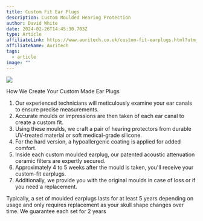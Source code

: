 ```yaml
---
title: Custom Fit Ear Plugs
description: Custom Moulded Hearing Protection
author: David White
date: 2024-02-26T14:45:30.703Z
type: Article
affiliateLink: https://www.auritech.co.uk/custom-fit-earplugs.html?utm_source=arragon_affiliates&utm_content=home_page
affiliateName: Auritech
tags:
  - article
image: ""
---
```

![](/static/img/custom_fit_review.png)

How We Create Your Custom Made Ear Plugs

1. Our experienced technicians will meticulously examine your ear canals to ensure precise measurements.
2. Accurate moulds or impressions are then taken of each ear canal to create a custom fit.
3. Using these moulds, we craft a pair of hearing protectors from durable UV-treated material or soft medical-grade silicone.
4. For the hard version, a hypoallergenic coating is applied for added comfort.
5. Inside each custom moulded earplug, our patented acoustic attenuation ceramic filters are expertly secured.
6. Approximately 4 to 5 weeks after the mould is taken, you'll receive your custom-fit earplugs.
7. Additionally, we provide you with the original moulds in case of loss or if you need a replacement.

Typically, a set of moulded earplugs lasts for at least 5 years depending on usage and only requires replacement as your skull shape changes over time. We guarantee each set for 2 years
